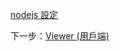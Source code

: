 [nodejs 設定](/zh-TW/viewer/go.md ':include :type=markdown')

下一步：[Viewer (用戶端)](/zh-TW/viewer/3legged/ui)